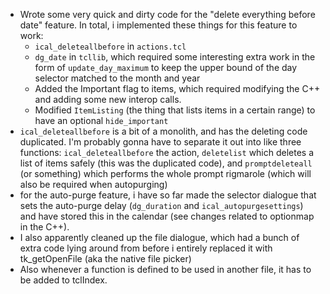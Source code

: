 - Wrote some very quick and dirty code for the "delete everything before date" feature. In total, i implemented these things for this feature to work:
	- `ical_deleteallbefore` in `actions.tcl`
	- `dg_date` in `tcllib`, which required some interesting extra work in the form of `update_day_maximum` to keep the upper bound of the day selector matched to the month and year
	- Added the Important flag to items, which required modifying the C++ and adding some new interop calls.
	- Modified `ItemListing` (the thing that lists items in a certain range) to have an optional `hide_important`
- `ical_deleteallbefore` is a bit of a monolith, and has the deleting code duplicated. I'm probably gonna have to separate it out into like three functions: `ical_deleteallbefore` the action, `deletelist` which deletes a list of items safely (this was the duplicated code), and `promptdeleteall` (or something) which performs the whole prompt rigmarole (which will also be required when autopurging)
- for the auto-purge feature, i have so far made the selector dialogue that sets the auto-purge delay (`dg_duration` and `ical_autopurgesettings`) and have stored this in the calendar (see changes related to optionmap in the C++).
- I also apparently cleaned up the file dialogue, which had a bunch of extra code lying around from before i entirely replaced it with tk_getOpenFile (aka the native file picker)
- Also whenever a function is defined to be used in another file, it has to be added to tclIndex.
